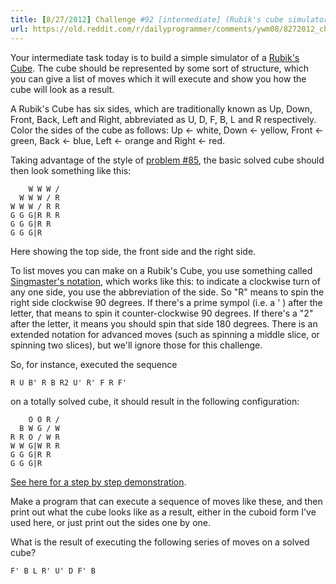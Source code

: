 ```yaml
---
title: [8/27/2012] Challenge #92 [intermediate] (Rubik's cube simulator)
url: https://old.reddit.com/r/dailyprogrammer/comments/ywm08/8272012_challenge_92_intermediate_rubiks_cube/
---
```


Your intermediate task today is to build a simple simulator of a [Rubik's Cube](http://en.wikipedia.org/wiki/Rubik%27s_Cube). The cube should be represented by some sort of structure, which you can give a list of moves which it will execute and show you how the cube will look as a result.

A Rubik's Cube has six sides, which are traditionally known as Up, Down, Front, Back, Left and Right, abbreviated as U, D, F, B, L and R respectively. Color the sides of the cube as follows: Up <- white, Down <- yellow, Front <- green, Back <- blue, Left <- orange and Right <- red. 

Taking advantage of the style of [problem #85](http://www.reddit.com/r/dailyprogrammer/comments/xq2ao/832012_challenge_85_intermediate_3d_cuboid/), the basic solved cube should then look something like this:

        W W W /
      W W W / R
    W W W / R R
    G G G|R R R
    G G G|R R
    G G G|R

Here showing the top side, the front side and the right side. 

To list moves you can make on a Rubik's Cube, you use something called [Singmaster's notation](http://en.wikipedia.org/wiki/Rubik%27s_Cube#Move_notation), which works like this: to indicate a clockwise turn of any one side, you use the abbreviation of the side. So "R" means to spin the right side clockwise 90 degrees. If there's a prime sympol (i.e. a ' ) after the letter, that means to spin it counter-clockwise 90 degrees. If there's a "2" after the letter, it means you should spin that side 180 degrees. There is an extended notation for advanced moves (such as spinning a middle slice, or spinning two slices), but we'll ignore those for this challenge. 

So, for instance, executed the sequence
    
    R U B' R B R2 U' R' F R F'

on a totally solved cube, it should result in the following configuration:
    
        O O R /
      B W G / W
    R R O / W R
    W W G|W R R
    G G G|R R
    G G G|R

[See here for a step by step demonstration](http://alg.garron.us/?alg=R_U_B-_R_B_R2_U-_R-_F_R_F-).

Make a program that can execute a sequence of moves like these, and then print out what the cube looks like as a result, either in the cuboid form I've used here, or just print out the sides one by one. 

What is the result of executing the following series of moves on a solved cube?

    F' B L R' U' D F' B
